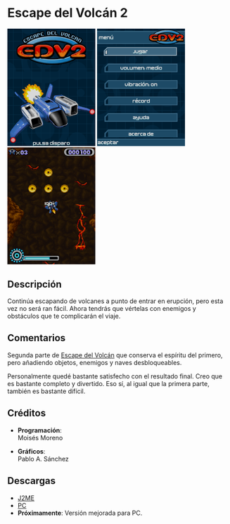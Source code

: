 # Escape del Volcán 2
[<img src="screenshots/EdV2_title.png" width="200"></img>](screenshots/EdV2_title.png)
[<img src="screenshots/EdV2_menu.png" width="200"></img>](screenshots/EdV2_menu.png)
[<img src="screenshots/EdV2_game.png" width="200"></img>](screenshots/EdV2_game.png)

## Descripción
Continúa escapando de volcanes a punto de entrar en erupción, pero esta vez no será ran fácil. Ahora tendrás que vértelas con enemigos y obstáculos que te complicarán el viaje.

## Comentarios
Segunda parte de [Escape del Volcán](escape.md) que conserva el espíritu del primero, pero añadiendo objetos, enemigos y naves desbloqueables.

Personalmente quedé bastante satisfecho con el resultado final. Creo que es bastante completo y divertido. Eso sí, al igual que la primera parte, también es bastante difícil.

## Créditos
- **Programación**:<br>
Moisés Moreno

- **Gráficos**:<br>
Pablo A. Sánchez

## Descargas
- [J2ME](jars/j2me/EdV2_240x320.jar)
- [PC](jars/pc/EdV2.jar)
- **Próximamente**: Versión mejorada para PC.